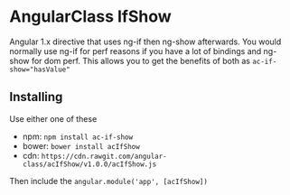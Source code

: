 # AngularClass IfShow
Angular 1.x directive that uses ng-if then ng-show afterwards. You would normally use ng-if for perf reasons if you have a lot of bindings and ng-show for dom perf. This allows you to get the benefits of both as `ac-if-show="hasValue"` 

## Installing
Use either one of these
* npm: `npm install ac-if-show`
* bower: `bower install acIfShow`
* cdn: `https://cdn.rawgit.com/angular-class/acIfShow/v1.0.0/acIfShow.js`
 

Then include the `angular.module('app', [acIfShow])`
